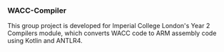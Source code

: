 ### WACC-Compiler

This group project is developed for Imperial College London's Year 2 Compilers module, which converts WACC code to ARM assembly code using Kotlin and ANTLR4.

